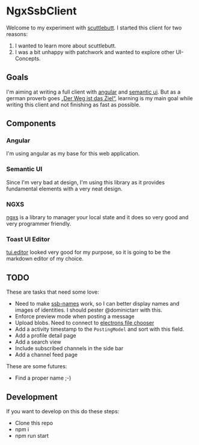 # NgxSsbClient

Welcome to my experiment with [scuttlebutt](https://www.scuttlebutt.nz/). I started this client for two reasons:

1. I wanted to learn more about scuttlebutt.
1. I was a bit unhappy with patchwork and wanted to explore other UI-Concepts.

## Goals

I'm aiming at writing a full client with [angular](https://angular.io/) and [semantic ui](https://semantic-ui.com/). But as a german proverb goes [„Der Weg ist das Ziel“](http://false-friends.crellin.de/2012/06/der-weg-ist-das-ziel-auf-englisch.html), learning is my main goal while writing this client and not finishing as fast as possible.

## Components

### Angular

I'm using angular as my base for this web application.

### Semantic UI

Since I'm very bad at design, I'm using this library as it provides fundamental elements with a very neat design.

### NGXS

[ngxs](https://ngxs.gitbook.io/ngxs) is a library to manager your local state and it does so very good and very programmer friendly.

### Toast UI Editor

[tui.editor](https://github.com/nhnent/tui.editor) looked very good for my purpose, so it is going to be the markdown editor of my choice.

## TODO

These are tasks that need some love:

* Need to make [ssb-names](https://github.com/ssbc/ssb-names) work, so I can better display names and images of identities. I should pester @dominictarr with this.
* Enforce preview mode when posting a message
* Upload blobs. Need to connect to [electrons file chooser](https://github.com/electron/electron/blob/master/docs/api/dialog.md)
* Add a activity timestamp to the `PostingModel` and sort with this field.
* Add a profile detail page
* Add a search view
* Include subscribed channels in the side bar
* Add a channel feed page


These are some futures:

* Find a proper name ;-)

## Development

If you want to develop on this do these steps:

* Clone this repo
* npm i
* npm run start